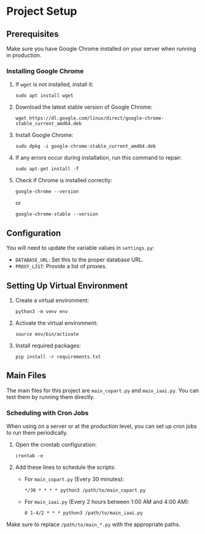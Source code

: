 # Project Setup

## Prerequisites

Make sure you have Google Chrome installed on your server when running in production.

### Installing Google Chrome

1. If `wget` is not installed, install it:
   ```
   sudo apt install wget
   ```
2. Download the latest stable version of Google Chrome:
   ```
   wget https://dl.google.com/linux/direct/google-chrome-stable_current_amd64.deb
   ```
3. Install Google Chrome:
   ```
   sudo dpkg -i google-chrome-stable_current_amd64.deb
   ```
4. If any errors occur during installation, run this command to repair:
   ```
   sudo apt-get install -f
   ```
5. Check if Chrome is installed correctly:
   ```
   google-chrome --version
   ```
   or
   ```
   google-chrome-stable --version
   ```

## Configuration

You will need to update the variable values in `settings.py`:

- `DATABASE_URL`: Set this to the proper database URL.
- `PROXY_LIST`: Provide a list of proxies.

## Setting Up Virtual Environment

1. Create a virtual environment:
   ```
   python3 -m venv env
   ```
2. Activate the virtual environment:
   ```
   source env/bin/activate
   ```
3. Install required packages:
   ```
   pip install -r requirements.txt
   ```

## Main Files

The main files for this project are `main_copart.py` and `main_iaai.py`. You can test them by running them directly.

### Scheduling with Cron Jobs

When using on a server or at the production level, you can set up cron jobs to run them periodically.

1. Open the crontab configuration:
   ```
   crontab -e
   ```
2. Add these lines to schedule the scripts:

   - For `main_copart.py` (Every 30 minutes):
     ```
     */30 * * * * python3 /path/to/main_copart.py
     ```
   - For `main_iaai.py` (Every 2 hours between 1:00 AM and 4:00 AM):
     ```
     0 1-4/2 * * * python3 /path/to/main_iaai.py
     ```

Make sure to replace `/path/to/main_*.py` with the appropriate paths.
